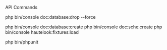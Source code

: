 API
Commands

php bin/console doc:database:drop --force

php bin/console doc:database:create
php bin/console doc:sche:create
php bin/console hautelook:fixtures:load

php bin/phpunit 
